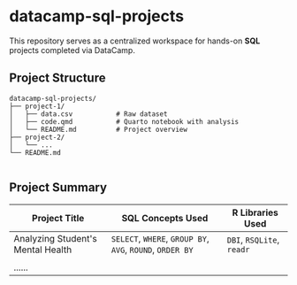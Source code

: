 # datacamp-sql-projects

This repository serves as a centralized workspace for hands-on **SQL** projects completed via DataCamp.

## Project Structure

```         
datacamp-sql-projects/
├── project-1/
│   ├── data.csv           # Raw dataset
│   ├── code.qmd           # Quarto notebook with analysis
│   └── README.md          # Project overview
├── project-2/
│   └── ...
└── README.md              
                  
```

## Project Summary

| Project Title | SQL Concepts Used | R Libraries Used |
|----------------------|-------------------------|------------------------------------|
| Analyzing Student's Mental Health | `SELECT`, `WHERE`, `GROUP BY`, `AVG`, `ROUND`, `ORDER BY` | `DBI`, `RSQLite`, `readr` |
|  |  |  |
| ...... |  |  |